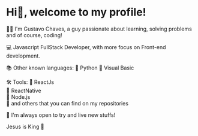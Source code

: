 # Hi👋, welcome to my profile!

🧑🏻 I'm Gustavo Chaves, a guy passionate about learning, solving problems and of course, coding!

💻 Javascript FullStack Developer, with more focus on Front-end development.

📚 Other known languages: 
🔸 Python
🔸 Visual Basic

🛠 Tools: 
🔸 ReactJs    
🔸 ReactNative    
🔸 Node.js    
🔸 and others that you can find on my repositories

📍 I'm always open to try and live new stuffs!

Jesus is King 👑

